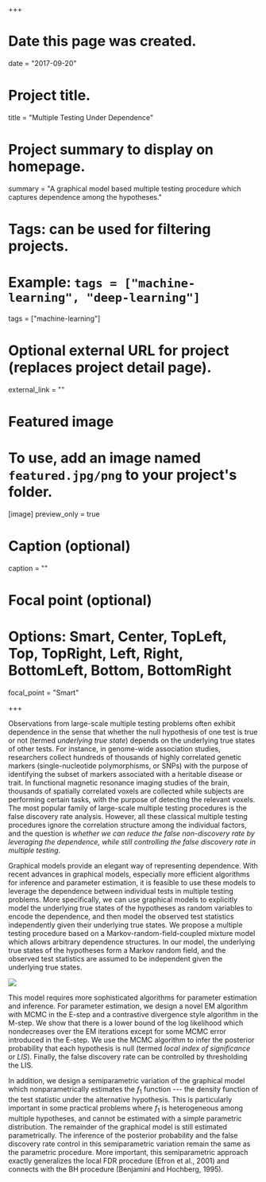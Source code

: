 +++
# Date this page was created.
date = "2017-09-20"

# Project title.
title = "Multiple Testing Under Dependence"

# Project summary to display on homepage.
summary = "A graphical model based multiple testing procedure which captures dependence among the hypotheses."

# Tags: can be used for filtering projects.
# Example: `tags = ["machine-learning", "deep-learning"]`
tags = ["machine-learning"]

# Optional external URL for project (replaces project detail page).
external_link = ""

# Featured image
# To use, add an image named `featured.jpg/png` to your project's folder. 
[image]
  preview_only = true
 
  # Caption (optional)
  caption = ""

  # Focal point (optional)
  # Options: Smart, Center, TopLeft, Top, TopRight, Left, Right, BottomLeft, Bottom, BottomRight
  focal_point = "Smart"

+++

Observations from large-scale multiple testing problems often exhibit dependence in the sense that whether the null hypothesis of one test is true or not (termed *underlying true state*) depends on the underlying true states of other tests. 
For instance, in genome-wide association studies, researchers collect hundreds of thousands of highly correlated genetic markers (single-nucleotide polymorphisms, or SNPs) with the purpose of identifying the subset of markers associated with a heritable disease or trait. 
In functional magnetic resonance imaging studies of the brain, thousands of spatially correlated voxels are collected while subjects are performing certain tasks, with the purpose of detecting the relevant voxels. 
The most popular family of large-scale multiple testing procedures is the false discovery rate analysis. 
However, all these classical multiple testing procedures ignore the correlation structure among the individual factors, and the question is *whether we can reduce the false non-discovery rate by leveraging the dependence, while still controlling the false discovery rate in multiple testing*.

Graphical models provide an elegant way of representing dependence. 
With recent advances in graphical models, especially more efficient algorithms for inference and parameter estimation, it is feasible to use these models to leverage the dependence between individual tests in multiple testing problems. 
More specifically, we can use graphical models to explicitly model the underlying true states of the hypotheses as random variables to encode the dependence, and then model the observed test statistics independently given their underlying true states. 
We propose a multiple testing procedure based on a Markov-random-field-coupled mixture model which allows arbitrary dependence structures. 
In our model, the underlying true states of the hypotheses form a Markov random field, and the observed test statistics are assumed to be independent given the underlying true states.

<img src="../../img/TED-1.jpg">

This model requires more sophisticated algorithms for parameter estimation and inference. 
For parameter estimation, we design a novel EM algorithm with MCMC in the E-step and a contrastive divergence style algorithm in the M-step. 
We show that there is a lower bound of the log likelihood which nondecreases over the EM iterations except for some MCMC error introduced in the E-step. 
We use the MCMC algorithm to infer the posterior probability that each hypothesis is null (termed *local index of significance* or *LIS*). 
Finally, the false discovery rate can be controlled by thresholding the LIS. 

In addition, we design a semiparametric variation of the graphical model which nonparametrically estimates the $f_1$ function --- the density function of the test statistic under the alternative hypothesis. 
This is particularly important in some practical problems where $f_1$ is heterogeneous among multiple hypotheses, and cannot be estimated with a simple parametric distribution. 
The remainder of the graphical model is still estimated parametrically. 
The inference of the posterior probability and the false discovery rate control in this semiparametric variation remain the same as the parametric procedure.
More important, this semiparametric approach exactly generalizes the local FDR procedure (Efron et al., 2001) and connects with the BH procedure (Benjamini and Hochberg, 1995).
 


